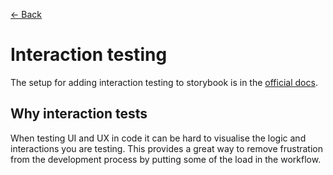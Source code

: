 [<- Back](../docs.md)

# Interaction testing

The setup for adding interaction testing to storybook is in the [official docs](https://storybook.js.org/docs/writing-tests/interaction-testing).

## Why interaction tests

When testing UI and UX in code it can be hard to visualise the logic and interactions you are testing. This provides a great way to remove frustration from the development process by putting some of the load in the workflow.
